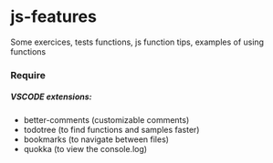 # js-features
Some exercices, tests functions, js function tips, examples of using functions

### Require
##### VSCODE extensions:
* better-comments (customizable comments)
* todotree (to find functions and samples faster)
* bookmarks (to navigate between files)
* quokka (to view the console.log)


